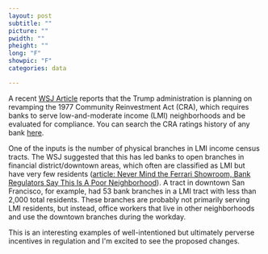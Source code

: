 ```yaml
---
layout: post
subtitle: ""
picture: ""
pwidth: ""
pheight: ""
long: "F"
showpic: "F"
categories: data

---
```


A recent [WSJ Article](https://www.wsj.com/articles/trump-administration-seeks-to-change-rules-on-bank-lending-to-the-poor-1515624418) reports that the Trump administration is planning on revamping the 1977 Community Reinvestment Act (CRA), which requires banks to serve low-and-moderate income (LMI) neighborhoods and be evaluated for compliance. You can search the CRA ratings history of any bank [here](https://www.ffiec.gov/%5C/craratings/default.aspx).


One of the inputs is the number of physical branches in LMI income census tracts. The WSJ suggested that this has led banks to open branches in financial district/downtown areas, which often are classified as LMI but have very few residents ([article: Never Mind the Ferrari Showroom, Bank Regulators Say This Is A Poor Neighborhood](https://www.wsj.com/articles/never-mind-the-ferrari-showroom-bank-regulators-say-this-a-poor-neighborhood-1495108800)). A tract in downtown San Francisco, for example, had 53 bank branches in a LMI tract with less than 2,000 total residents. These branches are probably not primarily serving LMI residents, but instead, office workers that live in other neighborhoods and use the downtown branches during the workday.

This is an interesting examples of well-intentioned but ultimately perverse incentives in regulation and I'm excited to see the proposed changes.


